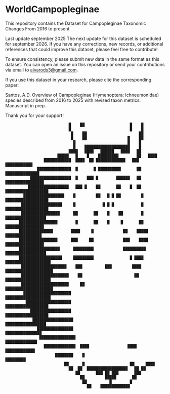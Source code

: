 # WorldCampopleginae
This repository contains the Dataset for Campopleginae Taxonomic Changes From 2016 to present      

Last update september 2025 The next update for this dataset is scheduled for september 2026. If you have any corrections, new records, or additional references that could improve this dataset, please feel free to contribute!

To ensure consistency, please submit new data in the same format as this dataset.
You can open an issue on this repository or send your contributions via email to alvarods3@gmail.com. 


If you use this dataset in your research, please cite the corresponding paper:

Santos, A.D. Overview of Campopleginae (Hymenoptera: Ichneumonidae) species described from 2016 to 2025 with revised taxon metrics. Manuscript in prep.


Thank you for your support!


                                █    ██                    █    █                                   
                                █                          █    █                                   
                                 █    ██                       ██                                   
                                 █    ██                  █    ██                                   
                                  █                       █    █                                    
                                  █    ████████████████████    █                                    
                                ████   ████   ██████   ████   ██                                    
                           █████   █    █    █████████        ██   ████                             
                     ████████████  ████  ██ █████████████   ███   ████████████                      
                  ███████████████  █       █ ██████████       ██  ███████████████                   
               ██████████████████  █    ███ █        ██████   ██   █████████████████                
              ██████████████████   ███ █    ██       ██    █  ██   ███████████████████              
            ██████████████████    █         ██   █ █ ██         █   ███████████████████             
           ██████████████████     █            █ █ █            █    ███████████████████            
           █████████████████      ██       ██    █    ██        █      ██████████████████           
          █████████████████        █       ██    █     █       ██        █████████████████          
          ███████████████        ████     █             ██    █████       ████████████████          
          █████████████████      ███     ██             ███    ████      █████████████████          
          ██████████████████      █████████             ██████████      ██████████████████          
          ███████████████████     █████████                █ ████     ████████████████████          
           ████████████████████    ███          ███         ████     █████████████████████          
           █████████████████████    ██                       ██      ████████████████████           
           █████████████████████     ██                             █████████████████████           
            █████████████████████                                   ████████████████████            
             ████████████████████                                   ███████████████████             
               ██████████████████                                  ███████████████████              
                ██████████████████                                 ██████████████████               
                  ████████████████                                 ████████████████                 
                   ████████████████                                ██████████████                   
                     ██████████████  ████                 ████     █████████████                    
                          ████████    █                            █████████                        
                              ██      █                    ██     ████                              
                                ██  ██  ██████████████████   ██ ██                                  
                                   ██       ███ ██ ███       ███                                    
                                     ██         █████       ██                                      
                                      ██          █        █                                        
                                        ██    █████████████                                         
                                                                               
 

